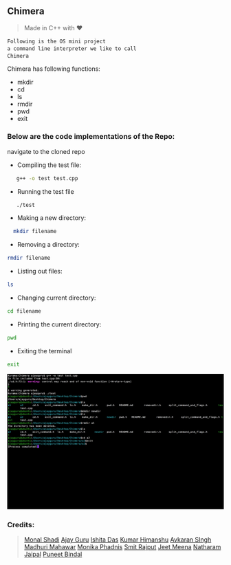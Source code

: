 

## Chimera

>Made in C++ with :heart:

```c
Following is the OS mini project 
a command line interpreter we like to call
Chimera
```




Chimera has following functions:

 * mkdir
 * cd
 * ls
 * rmdir
 * pwd 
 * exit

### Below are the code implementations of the Repo:
navigate to the cloned repo
* Compiling the test file:
```bash
   g++ -o test test.cpp
```

* Running the test file
```bash
   ./test
```

* Making a new directory:
```bash
  mkdir filename
```
* Removing a directory: 
```bash
rmdir filename 
```
* Listing out files:
```bash
ls
```
* Changing current directory:
```bash
cd filename
```
* Printing the current directory:
```bash 
pwd
```
* Exiting the terminal
```bash
exit
```


![alt text](demo.png)

















### Credits:

> [Monal Shadi](https://github.com/Monal5031)
> [Ajay Guru](https://github.com/guru-DeV-002)
> [Ishita Das](https://github.com/ishita27)
> [Kumar Himanshu](https://github.com/kumarhimanshu5128409)
> [Avkaran SIngh](https://github.com/avsingh999)
> [Madhuri Mahawar](https://github.com/madhuri-mahawar)
> [Monika Phadnis](https://github.com/guru-DeV-002)
> [Smit Rajput](https://github.com/desc1ple)
> [Jeet Meena](https://github.com/jeetmeena)
> [Natharam Jaipal](https://github.com/Natharam)
> [Puneet Bindal](https://github.com/rockstar777)
